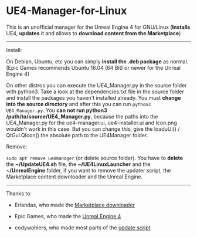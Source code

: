 # UE4-Manager-for-Linux
 This is an unofficial manager for the Unreal Engine 4 for GNU/Linux (**Installs** UE4, **updates** it and allows to **download content from the Marketplace**)
 
 ---

Install:

On Debian, Ubuntu, etc you can simply **install the .deb package** as normal. (Epic Games recommends Ubuntu 16.04 (64 Bit) or newer for the Unreal Engine 4)

On other distros you can execute the UE4_Manager.py in the source folder with python3. Take a look at the dependencies.txt file in the source folder and install the packages you haven't installed already. You must **change into the source directory** and after this you can run `python3 UE4_Manager.py`. You **can not run python3 /path/to/source/UE4_Manager.py**, because the paths into the UE4_Manager.py for the ue4-manager.ui, ue4-installer.ui and Icon.png wouldn't work in this case. But you can change this, give the loaduUi() / QtGui.QIcon() the absolute path to the UE4Manager folder.

Remove:

`sudo apt remove ue4manager` (or delete source folder).
You have to **delete** the **~/UpdateUE4.sh** file, the **~/UE4LinuxLauncher** and the **~/UnrealEngine** folder, if you want to remove the updater script, the Marketplace content downloader and the Unreal Engine.

---

Thanks to:

- Erlandas, who made the [Marketplace downloader](https://github.com/Erlandys/UE4LinuxLauncher.git)

- Epic Games, who made the [Unreal Engine 4](https://github.com/EpicGames/UnrealEngine.git)

- codywohlers, who made most parts of the [update script](https://forums.unrealengine.com/community/community-content-tools-and-tutorials/118456-update-script-for-linux)
